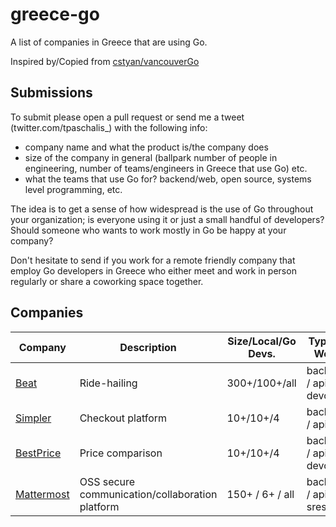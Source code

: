 # greece-go
A list of companies in Greece that are using Go.

Inspired by/Copied from [cstyan/vancouverGo](https://github.com/cstyan/vancouverGo/)


## Submissions

To submit please open a pull request or send me a tweet (twitter.com/tpaschalis_) with the following info:

- company name and what the product is/the company does
- size of the company in general (ballpark number of people in engineering, number of teams/engineers in Greece that use Go) etc.
- what the teams that use Go for? backend/web, open source, systems level programming, etc.

The idea is to get a sense of how widespread is the use of Go throughout your organization; is everyone using it or just a 
small handful of developers? Should someone who wants to work mostly in Go be happy at your company?

Don't hesitate to send if you work for a remote friendly company that employ Go developers in Greece who either meet and work in person regularly or share a coworking space together.

## Companies

| Company      | Description | Size/Local/Go Devs. | Type of Work |
| ------------ | ----------- | ------------------- | ------------ |
| [Beat](https://thebeat.co/gr/) | Ride-hailing | 300+/100+/all | backend / apis / devops |
| [Simpler](https://www.simpler.so/) | Checkout platform | 10+/10+/4 | backend / apis |
| [BestPrice](https://www.bestprice.gr/) | Price comparison | 10+/10+/4 | backend / apis / devops |
| [Mattermost](https://www.mattermost.com/) | OSS secure communication/collaboration platform | 150+ / 6+ / all | backend / apis / sres |
